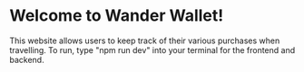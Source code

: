 # Welcome to Wander Wallet!

This website allows users to keep track of their various purchases when travelling. To run,
type "npm run dev" into your terminal for the frontend and backend.
